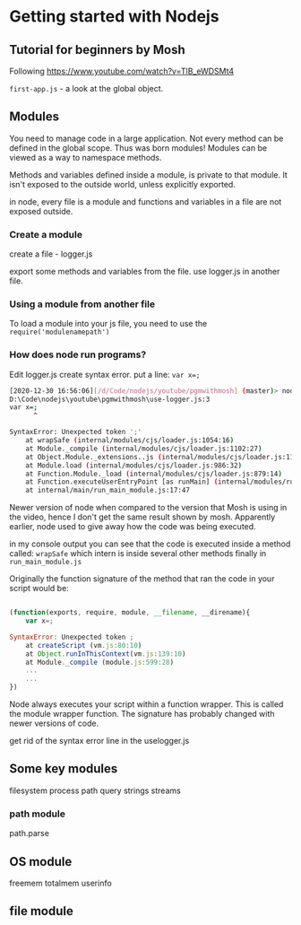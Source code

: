 # Getting started with Nodejs

## Tutorial for beginners by Mosh

Following https://www.youtube.com/watch?v=TlB_eWDSMt4

`first-app.js` - a look at the global object. 

## Modules

You need to manage code in a large application. Not every method can be defined in the global scope. 
Thus was born modules! Modules can be viewed as a way to namespace methods.

Methods and variables defined inside a module, is private to that module. It isn't exposed to the outside world, unless explicitly exported. 

in node, every file is a module and functions and variables in a file are not exposed outside. 

### Create a module

create a file - logger.js

export some methods and variables from the file. 
use logger.js in another file.

### Using a module from another file

To load a module into your js file, you need to use the `require('modulenamepath')`

### How does node run programs?

Edit logger.js
create syntax error. 
put a line:
`var x=;`

```bash
[2020-12-30 16:56:06][/d/Code/nodejs/youtube/pgmwithmosh] (master)> node use-logger.js
D:\Code\nodejs\youtube\pgmwithmosh\use-logger.js:3
var x=;
      ^

SyntaxError: Unexpected token ';'
    at wrapSafe (internal/modules/cjs/loader.js:1054:16)
    at Module._compile (internal/modules/cjs/loader.js:1102:27)
    at Object.Module._extensions..js (internal/modules/cjs/loader.js:1158:10)
    at Module.load (internal/modules/cjs/loader.js:986:32)
    at Function.Module._load (internal/modules/cjs/loader.js:879:14)
    at Function.executeUserEntryPoint [as runMain] (internal/modules/run_main.js:71:12)
    at internal/main/run_main_module.js:17:47
```
Newer version of node when compared to the version that Mosh is using in the video, hence I don't get the same result shown by mosh. 
Apparently earlier, node used to give away how the code was being executed. 

in my console output you can see that the code is executed inside a method called:
`wrapSafe` which intern is inside several other methods finally in `run_main_module.js`

Originally the function signature of the method that ran the code in your script would be:

```javascript

(function(exports, require, module, __filename, __direname){
    var x=;

SyntaxError: Unexpected token ;
    at createScript (vm.js:80:10)
    at Object.runInThisContext(vm.js:139:10)
    at Module._compile (module.js:599:28)
    ...
    ...
})

```

Node always executes your script within a function wrapper. 
This is called the module wrapper function.
The signature has probably changed with newer versions of code. 

get rid of the syntax error line in the uselogger.js

## Some key modules

filesystem
process
path
query strings
streams

### path module

path.parse

## OS module

freemem
totalmem
userinfo

## file module

